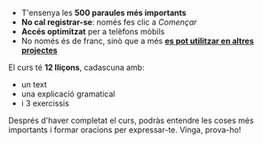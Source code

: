 - T'ensenya les **500 paraules més importants**
- **No cal registrar-se**: només fes clic a *Començar*
- **Accés optimitzat** per a telèfons mòbils
- No només és de franc, sinò que a més **[es pot utilitzar en altres projectes](https://github.com/Esperanto/kurso-zagreba-metodo)**

El curs té **12 lliçons**, cadascuna amb:

- un text
- una explicació gramatical
- i 3 exercissis

Després d'haver completat el curs, podràs entendre les coses més importants i formar oracions per expressar-te. Vinga, prova-ho!
